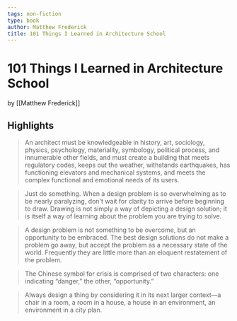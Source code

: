 ```yaml
---
tags: non-fiction
type: book
author: Matthew Frederick
title: 101 Things I Learned in Architecture School
---
```


# 101 Things I Learned in Architecture School
by [[Matthew Frederick]]

## Highlights
> An architect must be knowledgeable in history, art, sociology, physics, psychology, materiality, symbology, political process, and innumerable other fields, and must create a building that meets regulatory codes, keeps out the weather, withstands earthquakes, has functioning elevators and mechanical systems, and meets the complex functional and emotional needs of its users.

> Just do something. When a design problem is so overwhelming as to be nearly paralyzing, don't wait for clarity to arrive before beginning to draw. Drawing is not simply a way of depicting a design solution; it is itself a way of learning about the problem you are trying to solve.

> A design problem is not something to be overcome, but an opportunity to be embraced. The best design solutions do not make a problem go away, but accept the problem as a necessary state of the world. Frequently they are little more than an eloquent restatement of the problem.

> The Chinese symbol for crisis is comprised of two characters: one indicating “danger,” the other, “opportunity.”

> Always design a thing by considering it in its next larger context—a chair in a room, a room in a house, a house in an environment, an environment in a city plan.
